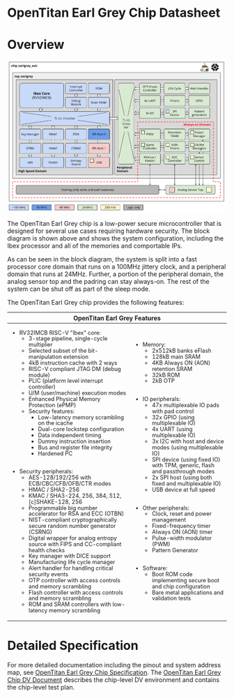 # OpenTitan Earl Grey Chip Datasheet

# Overview

![Top Level Block Diagram](top_earlgrey_block_diagram.svg)

The OpenTitan Earl Grey chip is a low-power secure microcontroller that is designed for several use cases requiring hardware security.
The block diagram is shown above and shows the system configuration, including the Ibex processor and all of the memories and comportable IPs.

As can be seen in the block diagram, the system is split into a fast processor core domain that runs on a 100MHz jittery clock, and a peripheral domain that runs at 24MHz.
Further, a portion of the peripheral domain, the analog sensor top and the padring can stay always-on.
The rest of the system can be shut off as part of the sleep mode.

The OpenTitan Earl Grey chip provides the following features:

<table>
<thead style='font-size:100%'>
  <tr>
    <th colspan="2">OpenTitan Earl Grey Features</th>
  </tr>
</thead>
<tbody style='font-size:90%;line-height:110%'>
  <tr>
    <td>
      <ul>
        <li>RV32IMCB RISC-V "Ibex" core:
          <ul>
            <li>3-stage pipeline, single-cycle multiplier</li>
            <li>Selected subset of the bit-manipulation extension</li>
            <li>4kB instruction cache with 2 ways</li>
            <li>RISC-V compliant JTAG DM (debug module)</li>
            <li>PLIC (platform level interrupt controller)</li>
            <li>U/M (user/machine) execution modes </li>
            <li>Enhanced Physical Memory Protection (ePMP)</li>
            <li>Security features:
              <ul>
                <li>Low-latency memory scrambling on the icache</li>
                <li>Dual-core lockstep configuration</li>
                <li>Data independent timing</li>
                <li>Dummy instruction insertion</li>
                <li>Bus and register file integrity</li>
                <li>Hardened PC</li>
              </ul>
            </li>
          </ul>
        </li>
        <br></br>
        <li>Security peripherals:
          <ul>
            <li>AES-128/192/256 with ECB/CBC/CFB/OFB/CTR modes</li>
            <li>HMAC / SHA2-256</li>
            <li>KMAC / SHA3-224, 256, 384, 512, [c]SHAKE-128, 256</li>
            <li>Programmable big number accelerator for RSA and ECC (OTBN)</li>
            <li>NIST-compliant cryptographically secure random number generator (CSRNG)</li>
            <li>Digital wrapper for analog entropy source with FIPS and CC-compliant health checks</li>
            <li>Key manager with DICE support</li>
            <li>Manufacturing life cycle manager</li>
            <li>Alert handler for handling critical security events</li>
            <li>OTP controller with access controls and memory scrambling</li>
            <li>Flash controller with access controls and memory scrambling</li>
            <li>ROM and SRAM controllers with low-latency memory scrambling</li>
          </ul>
        </li>
      </ul>
    </td>
    <td>
      <ul>
        <li>Memory:
          <ul>
            <li>2x512kB banks eFlash</li>
            <li>128kB main SRAM</li>
            <li>4KB Always ON (AON) retention SRAM</li>
            <li>32kB ROM</li>
            <li>2kB OTP</li>
          </ul>
        </li>
        <br></br>
        <li>IO peripherals:
          <ul>
            <li>47x multiplexable IO pads with pad control</li>
            <li>32x GPIO (using multiplexable IO)</li>
            <li>4x UART (using multiplexable IO)</li>
            <li>3x I2C with host and device modes (using multiplexable IO)</li>
            <li>SPI device (using fixed IO) with TPM, generic, flash and passthrough modes</li>
            <li>2x SPI host (using both fixed and multiplexable IO)</li>
            <li>USB device at full speed</li>
          </ul>
        </li>
        <br></br>
        <li>Other peripherals:
          <ul>
            <li>Clock, reset and power management</li>
            <li>Fixed-frequency timer</li>
            <li>Always ON (AON) timer</li>
            <li>Pulse-width modulator (PWM)</li>
            <li>Pattern Generator</li>
          </ul>
        </li>
        <br></br>
        <li>Software:
          <ul>
            <li>Boot ROM code implementing secure boot and chip configuration</li>
            <li>Bare metal applications and validation tests</li>
          </ul>
        </li>
      </ul>
    </td>
  </tr>
</tbody>
</table>

# Detailed Specification

For more detailed documentation including the pinout and system address map, see [OpenTitan Earl Grey Chip Specification](./design/README.md).
The [OpenTitan Earl Grey Chip DV Document](../dv/README.md) describes the chip-level DV environment and contains the chip-level test plan.
